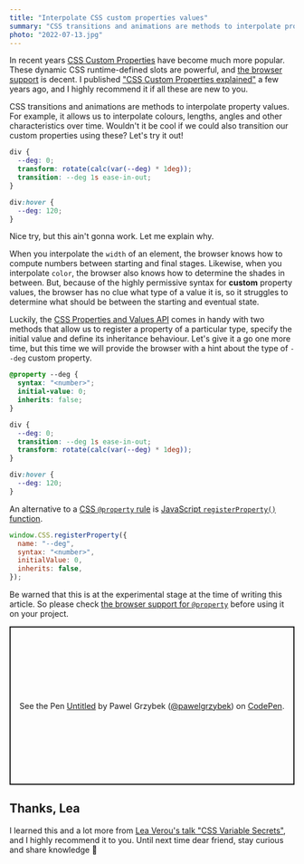 ```yaml
---
title: "Interpolate CSS custom properties values"
summary: "CSS transitions and animations are methods to interpolate property values. Wouldn't it be cool if we could also transition our custom properties using these?"
photo: "2022-07-13.jpg"
---
```


In recent years [CSS Custom Properties](https://www.w3.org/TR/css-variables-1/) have become much more popular. These dynamic CSS runtime-defined slots are powerful, and [the browser support](https://caniuse.com/css-variables) is decent. I published ["CSS Custom Properties explained"](/css-custom-properties-explained/) a few years ago, and I highly recommend it if all these are new to you.

CSS transitions and animations are methods to interpolate property values. For example, it allows us to interpolate colours, lengths, angles and other characteristics over time. Wouldn't it be cool if we could also transition our custom properties using these? Let's try it out!

```css
div {
  --deg: 0;
  transform: rotate(calc(var(--deg) * 1deg));
  transition: --deg 1s ease-in-out;
}

div:hover {
  --deg: 120;
}
```

Nice try, but this ain't gonna work. Let me explain why.

When you interpolate the `width` of an element, the browser knows how to compute numbers between starting and final stages. Likewise, when you interpolate `color`, the browser also knows how to determine the shades in between. But, because of the highly permissive syntax for **custom** property values, the browser has no clue what type of a value it is, so it struggles to determine what should be between the starting and eventual state.

Luckily, the [CSS Properties and Values API](https://drafts.css-houdini.org/css-properties-values-api/) comes in handy with two methods that allow us to register a property of a particular type, specify the initial value and define its inheritance behaviour. Let's give it a go one more time, but this time we will provide the browser with a hint about the type of `--deg` custom property.

```css
@property --deg {
  syntax: "<number>";
  initial-value: 0;
  inherits: false;
}

div {
  --deg: 0;
  transition: --deg 1s ease-in-out;
  transform: rotate(calc(var(--deg) * 1deg));
}

div:hover {
  --deg: 120;
}
```

An alternative to a [CSS `@property` rule](https://drafts.css-houdini.org/css-properties-values-api/#at-property-rule) is [JavaScript `registerProperty()` function](https://drafts.css-houdini.org/css-properties-values-api/#the-registerproperty-function).

```js
window.CSS.registerProperty({
  name: "--deg",
  syntax: "<number>",
  initialValue: 0,
  inherits: false,
});
```

Be warned that this is at the experimental stage at the time of writing this article. So please check [the browser support for `@property`](https://caniuse.com/mdn-css_at-rules_property) before using it on your project.

<p class="codepen" data-height="280" data-default-tab="css,result" data-slug-hash="xxWEYoB" data-user="pawelgrzybek" style="height: 280px; box-sizing: border-box; display: flex; align-items: center; justify-content: center; border: 2px solid; margin: 1em 0; padding: 1em;">
  <span>See the Pen <a href="https://codepen.io/pawelgrzybek/pen/xxWEYoB">
  Untitled</a> by Pawel Grzybek (<a href="https://codepen.io/pawelgrzybek">@pawelgrzybek</a>)
  on <a href="https://codepen.io">CodePen</a>.</span>
</p>
<script async src="https://cpwebassets.codepen.io/assets/embed/ei.js"></script>

## Thanks, Lea

I learned this and a lot more from [Lea Verou's talk "CSS Variable Secrets"](https://youtu.be/ZuZizqDF4q8), and I highly recommend it to you. Until next time dear friend, stay curious and share knowledge 👋
